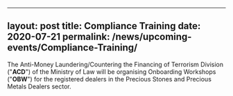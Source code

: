   
---
layout: post
title: Compliance Training
date: 2020-07-21
permalink: /news/upcoming-events/Compliance-Training/
---

The Anti-Money Laundering/Countering the Financing of Terrorism Division ("**ACD**") of the Ministry of Law will be organising Onboarding Workshops ("**OBW**") for the registered dealers in the Precious Stones and Precious Metals Dealers sector.
